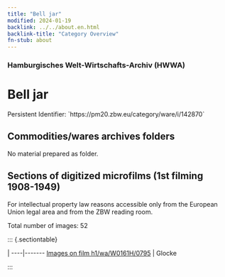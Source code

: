 ```yaml
---
title: "Bell jar"
modified: 2024-01-19
backlink: ../../about.en.html
backlink-title: "Category Overview"
fn-stub: about
---
```


### Hamburgisches Welt-Wirtschafts-Archiv (HWWA)

# Bell jar

<div class="hint">Persistent Identifier: `https://pm20.zbw.eu/category/ware/i/142870`</div>







## Commodities/wares archives folders





No material prepared as folder.



<a id="filmsections" />

## Sections of digitized microfilms (1st filming 1908-1949)

<p>For intellectual property law reasons accessible only from the European Union legal area and from the ZBW reading room.</p>



<p>Total number of images: 52</p>




::: {.sectiontable}

 | 
----|-------
<a class="btn" href="https://pm20.zbw.eu/film/h1/wa/W0161H/0795" rel="nofollow">Images on film h1/wa/W0161H/0795</a> | Glocke


:::
















